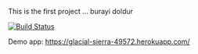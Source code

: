 This is the first project ... burayi doldur

[![Build Status](https://app.travis-ci.com/barismutan/demo_app_481.svg?branch=main)](https://app.travis-ci.com/barismutan/demo_app_481)

Demo app: https://glacial-sierra-49572.herokuapp.com/